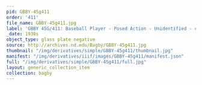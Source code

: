 ```yaml
---
pid: GBBY-45g411
order: '411'
file_name: GBBY-45g411.jpg
label: 'GBBY 45G/411: Baseball Player - Posed Action - Unidentified - c1930s'
_date: 1930s
object_type: glass plate negative
source: http://archives.nd.edu/Bagby/GBBY-45g411.jpg
thumbnail: "/img/derivatives/simple/GBBY-45g411/thumbnail.jpg"
manifest: "/img/derivatives/iiif/images/GBBY-45g411/manifest.json"
full: "/img/derivatives/simple/GBBY-45g411/full.jpg"
layout: generic_collection_item
collection: bagby
---
```

